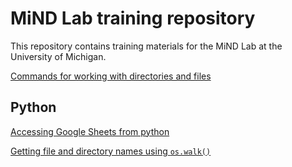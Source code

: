 # MiND Lab training repository

This repository contains training materials for the MiND Lab at the University
of Michigan.

[Commands for working with directories and files](linux_filesystem_commands.md)

## Python

[Accessing Google Sheets from python](python/gsheet_from_python.md)

[Getting file and directory names using `os.walk()`](python/python_walk.md)
